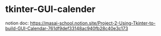 # tkinter-GUI-calender
notion doc:
https://masai-school.notion.site/Project-2-Using-Tkinter-to-build-GUI-Calendar-761df9def33148ac940fb28c40e3c173
